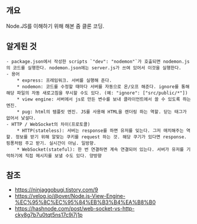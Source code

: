 ## 개요

Node.JS를 이해하기 위해 해본 줌 클론 코딩.

## 알게된 것

    - package.json에서 작성한 scripts `"dev": "nodemon"`가 호출되면 nodemon.js의 코드를 실행한다. nodemon.json에는 server.js가 쓰여 있어서 이것을 실행한다.
    - 용어
    	* express: 프레임워크. 서버를 실행해 준다.
    	* nodemon: 코드를 수정할 때마다 서버를 자동으로 온/오프 해준다. ignore를 통해 해당 파일의 자동 새로고침을 무시할 수도 있다. (예: "ignore": ["src/public/*"])
    	* view engine: 서버에서 js로 만든 변수를 보내 클라이언트에서 쓸 수 있도록 하는 엔진.
    	* pug: html의 템플릿 엔진. JS를 사용해 HTML을 렌더링 하는 역할. 닫는 태그가 없어서 낯설다.
	- HTTP / WebSocket의 차이(프로토콜)
		* HTTP(stateless): 서버는 response를 하면 유저를 잊는다. 그저 매치해주는 역할. 정보를 받기 위해 알맞는 쿠키를 request 하는 것. 해당 쿠기가 있다면 response. 핑퐁처럼 주고 받기. 실시간이 아님. 일방향.
		* WebSocket(stateful): 한 번 연결하면 계속 연결되어 있는다. 서버가 유저를 기억하기에 직접 메시지를 보낼 수도 있다. 양방향



## 참조

-   https://ninjaggobugi.tistory.com/9
-   https://velog.io/@over/Node.js-View-Engine-%EC%95%8C%EC%95%84%EB%B3%B4%EA%B8%B0
-   https://hashnode.com/post/web-socket-vs-http-cky8g7b7u0tqt5ns17c9i7j1p
